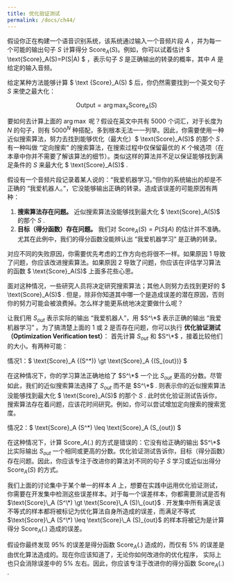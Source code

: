 ```yaml
---
title: 优化验证测试
permalink: /docs/ch44/
---
```


假设你正在构建一个语音识别系统，该系统通过输入一个音频片段 $A​$ ，并为每一个可能的输出句子 $S​$ 计算得分 $\text{Score}_A(S)​$。例如，你可以试着估计 $ \text{Score}_A(S)=P(S\|A)​ $ ，表示句子 $S​$ 是正确输出的转录的概率，其中 $A​$ 是给定的输入音频。

给定某种方法能够计算 $ \text {Score}_A(S) $ 后，你仍然需要找到一个英文句子 $S$ 来使之最大化：

$$
\text{Output} = \arg \max_s \text{Score}_A(S)
$$

要如何去计算上面的 $\arg \max$ 呢？假设在英文中共有 5000 个词汇，对于长度为 $N$ 的句子，则有 $5000^N$ 种搭配，多到根本无法一一列举。因此，你需要使用一种近似搜索算法，努力去找到能够优化（最大化）$ \text{Score}_A(S)$ 的那个 $S$ . 有一种叫做 “定向搜索” 的搜索算法，在搜索过程中仅保留最优的 $K$ 个候选项（在本章中你并不需要了解该算法的细节）。类似这样的算法并不足以保证能够找到满足条件的 $S$ 来最大化 $ \text{Score}_A(S)$ .

假设有一个音频片段记录着某人说的：“我爱机器学习。”但你的系统输出的却是不正确的 “我爱机器人。”，它没能够输出正确的转录。造成该误差的可能原因有两种：

1. **搜索算法存在问题。** 近似搜索算法没能够找到最大化 $ \text{Score}_A(S)$ 的那个 $S$ .
2. **目标（得分函数）存在问题。** 我们对  $\text{Score}_A (S)=P(S\|A)$ 的估计并不准确。尤其在此例中，我们的得分函数没能辨认出 “我爱机器学习” 是正确的转录。

对应不同的失败原因，你需要优先考虑的工作方向也将很不一样。如果原因 1 导致了问题，你应该改进搜索算法。如果原因 2 导致了问题，你应该在评估学习算法的函数  $ \text{Score}_A(S)$  上面多花些心思。

面对这种情况，一些研究人员将决定研究搜索算法；其他人则努力去找到更好的  $ \text{Score}_A(S)$ . 但是，除非你知道其中哪一个是造成误差的潜在原因，否则你的努力可能会被浪费掉。怎么样才能更系统地决定要做什么呢？

让我们用 $S_{out}$ 表示实际的输出 “我爱机器人”，用 $S^\*$ 表示正确的输出 “我爱机器学习” 。为了搞清楚上面的 1 或 2 是否存在问题，你可以执行 **优化验证测试（Optimization Verification test）**： 首先计算  $S_{out}$ 和  $S^\*$ ，接着比较他们的大小。有两种可能：

情况1：$ \text{Score}\_A {(S^\*)} \gt \text{Score}\_A {(S_{out})} $

在这种情况下，你的学习算法正确地给了 $S^\*$ 一个比  $S_{out}$ 更高的分数。尽管如此，我们的近似搜索算法选择了  $S_{out}$ 而不是 $S^\*$ . 则表示你的近似搜索算法没能够找到最大化 $ \text{Score}_A(S)$ 的那个 $S$ . 此时优化验证测试告诉你，搜索算法存在着问题，应该花时间研究。例如，你可以尝试增加定向搜索的搜索宽度。

 情况2：$ \text{Score}\_A (S^\*) \leq \text{Score}\_A (S_{out}) $

在这种情况下，计算 $\text{Score}\_A (.)$ 的方式是错误的：它没有给正确的输出 $S^\*$ 比实际输出  $S_{out}$ 一个相同或更高的分数。优化验证测试告诉你，目标（得分函数）存在问题。因此，你应该专注于改进你的算法对不同的句子 $S$ 学习或近似出得分 $\text{Score}_A (S)$ 的方式。

我们上面的讨论集中于某个单一的样本 $A$ 上，想要在实践中运用优化验证测试，你需要在开发集中检测这些误差样本。对于每一个误差样本，你都需要测试是否有 $\text{Score}\_A (S^\*) \gt  \text{Score}\_A (S)\_{out}$ . 开发集中所有满足该不等式的样本都将被标记为优化算法自身所造成的误差，而满足不等式 $\text{Score}\_A (S^\*) \leq  \text{Score}\_A (S)_{out}$ 的样本将被记为是计算得分 $\text{Score}_A (.)$  造成的误差。

假设你最终发现 95% 的误差是得分函数 $\text{Score}_A (.)$  造成的，而仅有 5% 的误差是由优化算法造成的。现在你应该知道了，无论你如何改进你的优化程序， 实际上也只会消除误差中的 5% 左右。因此，你应该专注于改进你的得分函数  $\text{Score}_A (.)$  .
